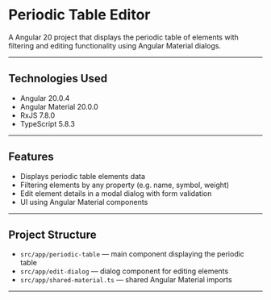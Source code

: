 # Periodic Table Editor

A Angular 20 project that displays the periodic table of elements with filtering and editing functionality using Angular Material dialogs.

---

## Technologies Used

- Angular 20.0.4  
- Angular Material 20.0.0  
- RxJS 7.8.0  
- TypeScript 5.8.3  

---

## Features

- Displays periodic table elements data  
- Filtering elements by any property (e.g. name, symbol, weight)  
- Edit element details in a modal dialog with form validation  
- UI using Angular Material components  

---

## Project Structure

- `src/app/periodic-table` — main component displaying the periodic table  
- `src/app/edit-dialog` — dialog component for editing elements  
- `src/app/shared-material.ts` — shared Angular Material imports  

---